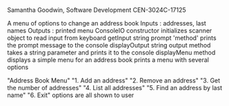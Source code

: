 Samantha Goodwin, Software Development
CEN-3024C-17125

A menu of options to change an address book
Inputs : addresses, last names
Outputs : printed menu
ConsoleIO constructor initializes scanner object to read input from keyboard
getInput string prompt 'method'
prints the prompt message to the console
displayOutput string output method takes a string parameter and prints it to the console
displayMenu method displays a simple menu for an address book
prints a menu with several options

"Address Book Menu"
"1. Add an address"
"2. Remove an address"
"3. Get the number of addresses"
"4. List all addresses"
"5. Find an address by last name"
"6. Exit"
options are all shown to user
